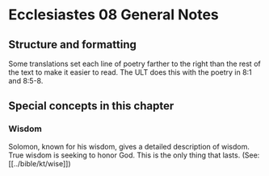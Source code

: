 # Ecclesiastes 08 General Notes
## Structure and formatting

Some translations set each line of poetry farther to the right than the rest of the text to make it easier to read. The ULT does this with the poetry in 8:1 and 8:5-8.

## Special concepts in this chapter

### Wisdom
Solomon, known for his wisdom, gives a detailed description of wisdom. True wisdom is seeking to honor God. This is the only thing that lasts. (See: [[../bible/kt/wise]])